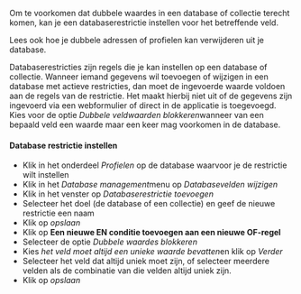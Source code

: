 Om te voorkomen dat dubbele waardes in een database of collectie terecht
komen, kan je een databaserestrictie instellen voor het betreffende
veld.

Lees ook hoe je dubbele adressen of profielen kan verwijderen uit je
database.

Databaserestricties zijn regels die je kan instellen op een database of
collectie. Wanneer iemand gegevens wil toevoegen of wijzigen in een
database met actieve restricties, dan moet de ingevoerde waarde voldoen
aan de regels van de restrictie. Het maakt hierbij niet uit of de
gegevens zijn ingevoerd via een webformulier of direct in de applicatie
is toegevoegd. Kies voor de optie *Dubbele veldwaarden blokkeren*wanneer
van een bepaald veld een waarde maar een keer mag voorkomen in de
database.

#### Database restrictie instellen

-   Klik in het onderdeel *Profielen* op de database waarvoor je de
    restrictie wilt instellen
-   Klik in het *Database management*menu op *Databasevelden wijzigen*
-   Klik in het venster op *Databaserestrictie toevoegen*
-   Selecteer het doel (de database of een collectie) en geef de nieuwe
    restrictie een naam
-   Klik op *opslaan*
-   Klik op **Een nieuwe EN conditie toevoegen aan een nieuwe OF-regel**
-   Selecteer de optie *Dubbele waardes blokkeren*
-   Kies *het veld moet altijd een unieke waarde bevatten*en klik op
    *Verder*
-   Selecteer het veld dat altijd uniek moet zijn, of selecteer meerdere
    velden als de combinatie van die velden altijd uniek zijn.
-   Klik op *opslaan*
